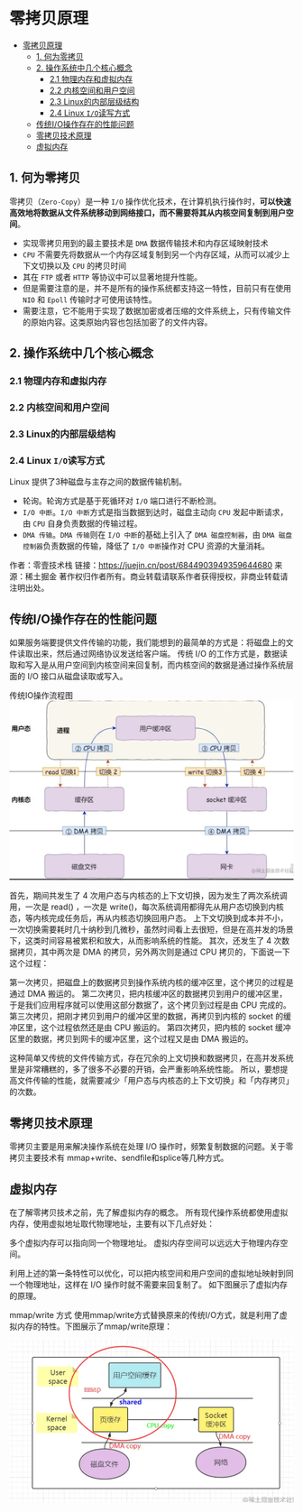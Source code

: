 # 零拷贝原理

- [零拷贝原理](#零拷贝原理)
  - [1. 何为零拷贝](#1-何为零拷贝)
  - [2. 操作系统中几个核心概念](#2-操作系统中几个核心概念)
    - [2.1 物理内存和虚拟内存](#21-物理内存和虚拟内存)
    - [2.2 内核空间和用户空间](#22-内核空间和用户空间)
    - [2.3 Linux的内部层级结构](#23-linux的内部层级结构)
    - [2.4 Linux `I/O`读写方式](#24-linux-io读写方式)
  - [传统I/O操作存在的性能问题](#传统io操作存在的性能问题)
  - [零拷贝技术原理](#零拷贝技术原理)
  - [虚拟内存](#虚拟内存)

## 1. 何为零拷贝

零拷贝（`Zero-Copy`）是一种 `I/O` 操作优化技术，在计算机执行操作时，**可以快速高效地将数据从文件系统移动到网络接口，而不需要将其从内核空间复制到用户空间**。

- 实现零拷贝用到的最主要技术是 `DMA` 数据传输技术和内存区域映射技术
- `CPU` 不需要先将数据从一个内存区域复制到另一个内存区域，从而可以减少上下文切换以及 `CPU` 的拷贝时间
- 其在 `FTP` 或者 `HTTP` 等协议中可以显著地提升性能。
- 但是需要注意的是，并不是所有的操作系统都支持这一特性，目前只有在使用 `NIO` 和 `Epoll` 传输时才可使用该特性。
- 需要注意，它不能用于实现了数据加密或者压缩的文件系统上，只有传输文件的原始内容。这类原始内容也包括加密了的文件内容。

## 2. 操作系统中几个核心概念

### 2.1 物理内存和虚拟内存

### 2.2 内核空间和用户空间

### 2.3 Linux的内部层级结构

### 2.4 Linux `I/O`读写方式

Linux 提供了3种磁盘与主存之间的数据传输机制。

- 轮询。轮询方式是基于死循环对 `I/O` 端口进行不断检测。
- `I/O 中断`。`I/O 中断`方式是指当数据到达时，磁盘主动向 `CPU` 发起中断请求，由 `CPU` 自身负责数据的传输过程。
- `DMA 传输`。`DMA 传输`则在 `I/O 中断`的基础上引入了 `DMA 磁盘控制器`，由 `DMA 磁盘控制器`负责数据的传输，降低了 `I/O 中断`操作对 CPU 资源的大量消耗。
 


作者：零壹技术栈
链接：https://juejin.cn/post/6844903949359644680
来源：稀土掘金
著作权归作者所有。商业转载请联系作者获得授权，非商业转载请注明出处。

## 传统I/O操作存在的性能问题

如果服务端要提供文件传输的功能，我们能想到的最简单的方式是：将磁盘上的文件读取出来，然后通过网络协议发送给客户端。
传统 I/O 的工作方式是，数据读取和写入是从用户空间到内核空间来回复制，而内核空间的数据是通过操作系统层面的 I/O 接口从磁盘读取或写入。

传统IO操作流程图
![传统IO操作流程图](./images/传统IO操作流程图.png)

首先，期间共发生了 4 次用户态与内核态的上下文切换，因为发生了两次系统调用，一次是 read() ，一次是 write()，每次系统调用都得先从用户态切换到内核态，等内核完成任务后，再从内核态切换回用户态。
上下文切换到成本并不小，一次切换需要耗时几十纳秒到几微秒，虽然时间看上去很短，但是在高并发的场景下，这类时间容易被累积和放大，从而影响系统的性能。
其次，还发生了 4 次数据拷贝，其中两次是 DMA 的拷贝，另外两次则是通过 CPU 拷贝的，下面说一下这个过程：

第一次拷贝，把磁盘上的数据拷贝到操作系统内核的缓冲区里，这个拷贝的过程是通过 DMA 搬运的。
第二次拷贝，把内核缓冲区的数据拷贝到用户的缓冲区里，于是我们应用程序就可以使用这部分数据了，这个拷贝到过程是由 CPU 完成的。
第三次拷贝，把刚才拷贝到用户的缓冲区里的数据，再拷贝到内核的 socket 的缓冲区里，这个过程依然还是由 CPU 搬运的。
第四次拷贝，把内核的 socket 缓冲区里的数据，拷贝到网卡的缓冲区里，这个过程又是由 DMA 搬运的。

这种简单又传统的文件传输方式，存在冗余的上文切换和数据拷贝，在高并发系统里是非常糟糕的，多了很多不必要的开销，会严重影响系统性能。
所以，要想提高文件传输的性能，就需要减少「用户态与内核态的上下文切换」和「内存拷贝」的次数。

## 零拷贝技术原理

零拷贝主要是用来解决操作系统在处理 I/O 操作时，频繁复制数据的问题。关于零拷贝主要技术有 mmap+write、sendfile和splice等几种方式。

## 虚拟内存

在了解零拷贝技术之前，先了解虚拟内存的概念。
所有现代操作系统都使用虚拟内存，使用虚拟地址取代物理地址，主要有以下几点好处：

多个虚拟内存可以指向同一个物理地址。
虚拟内存空间可以远远大于物理内存空间。

利用上述的第一条特性可以优化，可以把内核空间和用户空间的虚拟地址映射到同一个物理地址，这样在 I/O 操作时就不需要来回复制了。
如下图展示了虚拟内存的原理。

mmap/write 方式
使用mmap/write方式替换原来的传统I/O方式，就是利用了虚拟内存的特性。下图展示了mmap/write原理：

![mmap-write原理图](./images/mmap-write原理图.png)